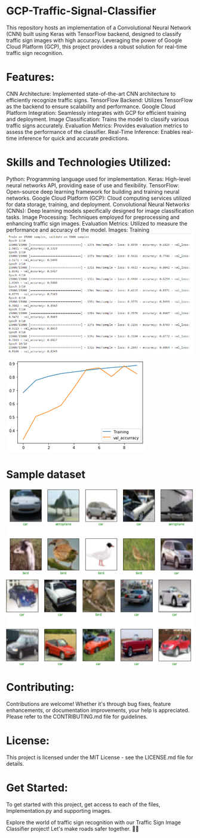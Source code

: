 # GCP-Traffic-Signal-Classifier
This repository hosts an implementation of a Convolutional Neural Network (CNN) built using Keras with TensorFlow backend, designed to classify traffic sign images with high accuracy. Leveraging the power of Google Cloud Platform (GCP), this project provides a robust solution for real-time traffic sign recognition.

# Features:

CNN Architecture: Implemented state-of-the-art CNN architecture to efficiently recognize traffic signs.
TensorFlow Backend: Utilizes TensorFlow as the backend to ensure scalability and performance.
Google Cloud Platform Integration: Seamlessly integrates with GCP for efficient training and deployment.
Image Classification: Trains the model to classify various traffic signs accurately.
Evaluation Metrics: Provides evaluation metrics to assess the performance of the classifier.
Real-Time Inference: Enables real-time inference for quick and accurate predictions.
# Skills and Technologies Utilized:

Python: Programming language used for implementation.
Keras: High-level neural networks API, providing ease of use and flexibility.
TensorFlow: Open-source deep learning framework for building and training neural networks.
Google Cloud Platform (GCP): Cloud computing services utilized for data storage, training, and deployment.
Convolutional Neural Networks (CNNs): Deep learning models specifically designed for image classification tasks.
Image Processing: Techniques employed for preprocessing and enhancing traffic sign images.
Evaluation Metrics: Utilized to measure the performance and accuracy of the model.
Images:
Training 
![Alt text](images/training.png)
![Alt text](images/download.png)


# Sample dataset
![Alt text](images/signs.png)
![Alt text](images/sample.png)

# Contributing:
Contributions are welcome! Whether it's through bug fixes, feature enhancements, or documentation improvements, your help is appreciated. Please refer to the CONTRIBUTING.md file for guidelines.

# License:
This project is licensed under the MIT License - see the LICENSE.md file for details.

# Get Started:
To get started with this project, get access to each of the files, Implementation.py and supporting images.

Explore the world of traffic sign recognition with our Traffic Sign Image Classifier project! Let's make roads safer together. 🚦🚗
